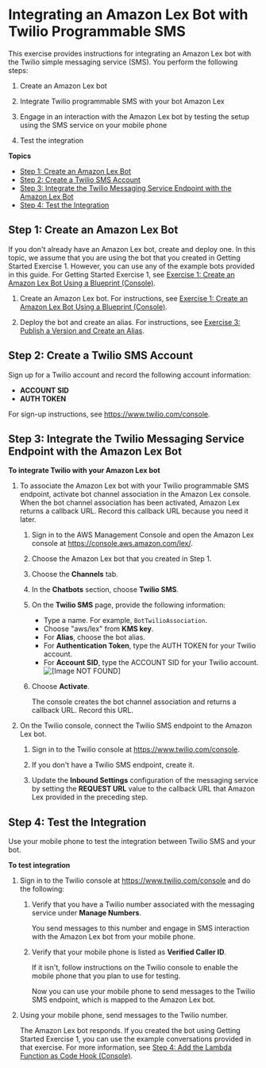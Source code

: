# Integrating an Amazon Lex Bot with Twilio Programmable SMS<a name="twilio-bot-association"></a>

This exercise provides instructions for integrating an Amazon Lex bot with the Twilio simple messaging service \(SMS\)\. You perform the following steps:

1. Create an Amazon Lex bot

1. Integrate Twilio programmable SMS with your bot Amazon Lex

1. Engage in an interaction with the Amazon Lex bot by testing the setup using the SMS service on your mobile phone

1. Test the integration 

**Topics**
+ [Step 1: Create an Amazon Lex Bot](#twilio-bot-assoc-create-bot)
+ [Step 2: Create a Twilio SMS Account](#twilio-bot-assoc-create-fb-app)
+ [Step 3: Integrate the Twilio Messaging Service Endpoint with the Amazon Lex Bot](#twilio-bot-assoc-create-assoc)
+ [Step 4: Test the Integration](#twilio-bot-test)

## Step 1: Create an Amazon Lex Bot<a name="twilio-bot-assoc-create-bot"></a>

If you don't already have an Amazon Lex bot, create and deploy one\. In this topic, we assume that you are using the bot that you created in Getting Started Exercise 1\. However, you can use any of the example bots provided in this guide\. For Getting Started Exercise 1, see [Exercise 1: Create an Amazon Lex Bot Using a Blueprint \(Console\)](gs-bp.md)\.

1. Create an Amazon Lex bot\. For instructions, see [Exercise 1: Create an Amazon Lex Bot Using a Blueprint \(Console\)](gs-bp.md)\. 

1. Deploy the bot and create an alias\. For instructions, see [Exercise 3: Publish a Version and Create an Alias](gettingstarted-ex3.md)\.

## Step 2: Create a Twilio SMS Account<a name="twilio-bot-assoc-create-fb-app"></a>

Sign up for a Twilio account and record the following account information: 
+ **ACCOUNT SID** 
+ **AUTH TOKEN** 

For sign\-up instructions, see [https://www\.twilio\.com/console](https://www.twilio.com/console)\.

## Step 3: Integrate the Twilio Messaging Service Endpoint with the Amazon Lex Bot<a name="twilio-bot-assoc-create-assoc"></a>

**To integrate Twilio with your Amazon Lex bot**

1. To associate the Amazon Lex bot with your Twilio programmable SMS endpoint, activate bot channel association in the Amazon Lex console\. When the bot channel association has been activated, Amazon Lex returns a callback URL\. Record this callback URL because you need it later\.

   1. Sign in to the AWS Management Console and open the Amazon Lex console at [https://console\.aws\.amazon\.com/lex/](https://console.aws.amazon.com/lex/)\.

   1. Choose the Amazon Lex bot that you created in Step 1\.

   1. Choose the **Channels** tab\.

   1. In the **Chatbots** section, choose **Twilio SMS**\. 

   1. On the **Twilio SMS** page, provide the following information:
      + Type a name\. For example, `BotTwilioAssociation`\.
      + Choose "aws/lex" from **KMS key**\.
      + For **Alias**, choose the bot alias\.
      + For **Authentication Token**, type the AUTH TOKEN for your Twilio account\. 
      + For **Account SID**, type the ACCOUNT SID for your Twilio account\.  
![\[Image NOT FOUND\]](http://docs.aws.amazon.com/lex/latest/dg/images/twilio-10a.png)

   1. Choose **Activate**\. 

      The console creates the bot channel association and returns a callback URL\. Record this URL\.

1. On the Twilio console, connect the Twilio SMS endpoint to the Amazon Lex bot\.

   1. Sign in to the Twilio console at [https://www\.twilio\.com/console](https://www.twilio.com/console)\. 

   1. If you don't have a Twilio SMS endpoint, create it\.

   1. Update the **Inbound Settings** configuration of the messaging service by setting the **REQUEST URL** value to the callback URL that Amazon Lex provided in the preceding step\.

   

## Step 4: Test the Integration<a name="twilio-bot-test"></a>

Use your mobile phone to test the integration between Twilio SMS and your bot\.

**To test integration**

1. Sign in to the Twilio console at [https://www\.twilio\.com/console](https://www.twilio.com/console) and do the following:

   1. Verify that you have a Twilio number associated with the messaging service under **Manage Numbers**\. 

      You send messages to this number and engage in SMS interaction with the Amazon Lex bot from your mobile phone\. 

   1. Verify that your mobile phone is listed as **Verified Caller ID**\. 

      If it isn't, follow instructions on the Twilio console to enable the mobile phone that you plan to use for testing\. 

      Now you can use your mobile phone to send messages to the Twilio SMS endpoint, which is mapped to the Amazon Lex bot\. 

1. Using your mobile phone, send messages to the Twilio number\. 

   The Amazon Lex bot responds\. If you created the bot using Getting Started Exercise 1, you can use the example conversations provided in that exercise\. For more information, see [Step 4: Add the Lambda Function as Code Hook \(Console\)](gs-bp-create-integrate.md)\.